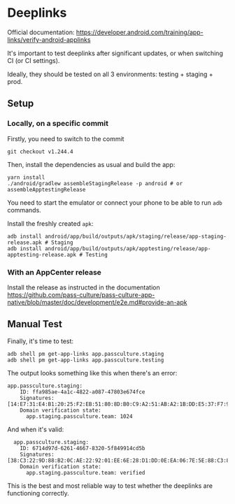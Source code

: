 # Deeplinks

Official documentation: https://developer.android.com/training/app-links/verify-android-applinks

It's important to test deeplinks after significant updates,
or when switching CI (or CI settings).

Ideally, they should be tested on all 3 environments: testing + staging + prod.

## Setup
### Locally, on a specific commit

Firstly, you need to switch to the commit

```shell
git checkout v1.244.4
```

Then, install the dependencies as usual and build the app:
```shell
yarn install
./android/gradlew assembleStagingRelease -p android # or assembleApptestingRelease
```

You need to start the emulator or connect your phone to be able to
run `adb` commands.

Install the freshly created `apk`:
```shell
adb install android/app/build/outputs/apk/staging/release/app-staging-release.apk # Staging
adb install android/app/build/outputs/apk/apptesting/release/app-apptesting-release.apk # Testing
```

### With an AppCenter release
Install the release as instructed in the documentation https://github.com/pass-culture/pass-culture-app-native/blob/master/doc/development/e2e.md#provide-an-apk

## Manual Test

Finally, it's time to test:
```shell
adb shell pm get-app-links app.passculture.staging
adb shell pm get-app-links app.passculture.testing
```

The output looks something like this when there's an error:
```
app.passculture.staging:
    ID: ffa985ae-4a1c-4822-a087-47803e674fce
    Signatures: [14:E7:31:E4:B1:20:25:F2:EB:51:80:8D:B0:C9:A2:51:AB:A2:1B:DD:E5:37:F7:92:9A:63:D8:03:FD:6F:F6:6C]
    Domain verification state:
      app.staging.passculture.team: 1024
```

And when it's valid:
```
  app.passculture.staging:
    ID: 6714d97d-6261-4667-8320-5f849914cd5b
    Signatures: [38:C3:22:9D:88:B2:0C:AE:22:92:01:EE:6E:28:D1:DD:0E:EA:06:7E:5E:88:C3:8E:41:28:07:AD:E3:39:AB:F1]
    Domain verification state:
      app.staging.passculture.team: verified
```

This is the best and most reliable way to test whether the deeplinks are functioning correctly.
